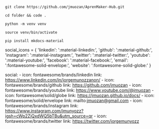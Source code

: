 ```
git clone https://github.com/jmuozan/AprenMaker-Hub.git
```
```
cd folder && code .
```
```
python -m venv venv
```
```
source venv/bin/activate
```
```
pip install mkdocs-material
```


social_icons = {
                'linkedin': ':material-linkedin:',
                'github': ':material-github:',
                'instagram': ':material-instagram:', 
                'twitter': ':material-twitter:',
                'youtube': ':material-youtube:',
                'facebook': ':material-facebook:',
                'email': ':fontawesome-solid-envelope:',
                'website': ':fontawesome-solid-globe:'
            }



  social:
    - icon: fontawesome/brands/linkedin
      link: https://www.linkedin.com/in/jorgemunozzanon/
    - icon: fontawesome/brands/github
      link: https://github.com/jmuozan
    - icon: fontawesome/brands/youtube
      link: https://www.youtube.com/@jmuozan
    - icon: fontawesome/solid/globe
      link: https://jmuozan.github.io/docs/
    - icon: fontawesome/solid/envelope
      link: mailto:jmuozan@gmail.com
    - icon: fontawesome/brands/instagram
      link: https://www.instagram.com/jmunyozz?igsh=cWp2ZjQxdWQ5bTBu&utm_source=qr
    - icon: fontawesome/brands/twitter
      link: https://twitter.com/jorgemunyozz